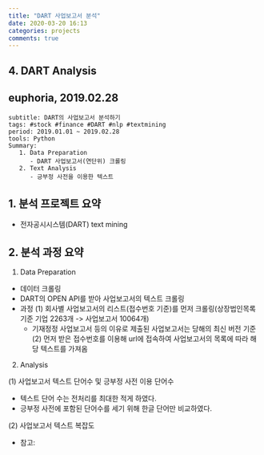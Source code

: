 ```yaml
---
title: "DART 사업보고서 분석"
date: 2020-03-20 16:13
categories: projects
comments: true
---
```


## 4. DART Analysis
## euphoria, 2019.02.28

~~~
subtitle: DART의 사업보고서 분석하기
tags: #stock #finance #DART #nlp #textmining
period: 2019.01.01 ~ 2019.02.28
tools: Python
Summary: 
   1. Data Preparation
      - DART 사업보고서(연단위) 크롤링
   2. Text Analysis
      - 긍부정 사전을 이용한 텍스트 
~~~

## 1. 분석 프로젝트 요약
 - 전자공시시스템(DART) text mining

## 2. 분석 과정 요약

1. Data Preparation
 - 데이터 크롤링
  - DART의 OPEN API를 받아 사업보고서의 텍스트 크롤링
  - 과정
    (1) 회사별 사업보고서의 리스트(접수번호 기준)를 먼저 크롤링(상장법인목록 기준 기업 2263개 -> 사업보고서 10064개)
      - 기재정정 사업보고서 등의 이유로 제출된 사업보고서는 당해의 최신 버전 기준
    (2) 먼저 받은 접수번호를 이용해 url에 접속하여 사업보고서의 목록에 따라 해당 텍스트를 가져옴

2. Analysis

 (1) 사업보고서 텍스트 단어수 및 긍부정 사전 이용 단어수
   - 텍스트 단어 수는 전처리를 최대한 적게 하였다.
   - 긍부정 사전에 포함된 단어수를 세기 위해 한글 단어만 비교하였다.
   
 (2) 사업보고서 텍스트 복잡도
   - 참고: 
  

